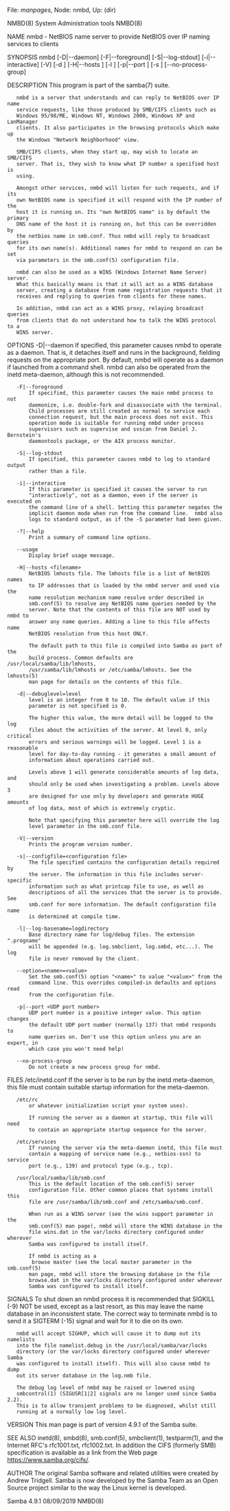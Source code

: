 File: *manpages*,  Node: nmbd,  Up: (dir)

NMBD(8)                   System Administration tools                  NMBD(8)



NAME
       nmbd - NetBIOS name server to provide NetBIOS over IP naming services
       to clients

SYNOPSIS
       nmbd [-D|--daemon] [-F|--foreground] [-S|--log-stdout]
        [-i|--interactive] [-V] [-d <debug level>] [-H|--hosts <lmhosts file>]
        [-l <log directory>] [-p|--port <port number>]
        [-s <configuration file>] [--no-process-group]

DESCRIPTION
       This program is part of the samba(7) suite.

       nmbd is a server that understands and can reply to NetBIOS over IP name
       service requests, like those produced by SMB/CIFS clients such as
       Windows 95/98/ME, Windows NT, Windows 2000, Windows XP and LanManager
       clients. It also participates in the browsing protocols which make up
       the Windows "Network Neighborhood" view.

       SMB/CIFS clients, when they start up, may wish to locate an SMB/CIFS
       server. That is, they wish to know what IP number a specified host is
       using.

       Amongst other services, nmbd will listen for such requests, and if its
       own NetBIOS name is specified it will respond with the IP number of the
       host it is running on. Its "own NetBIOS name" is by default the primary
       DNS name of the host it is running on, but this can be overridden by
       the netbios name in smb.conf. Thus nmbd will reply to broadcast queries
       for its own name(s). Additional names for nmbd to respond on can be set
       via parameters in the smb.conf(5) configuration file.

       nmbd can also be used as a WINS (Windows Internet Name Server) server.
       What this basically means is that it will act as a WINS database
       server, creating a database from name registration requests that it
       receives and replying to queries from clients for these names.

       In addition, nmbd can act as a WINS proxy, relaying broadcast queries
       from clients that do not understand how to talk the WINS protocol to a
       WINS server.

OPTIONS
       -D|--daemon
           If specified, this parameter causes nmbd to operate as a daemon.
           That is, it detaches itself and runs in the background, fielding
           requests on the appropriate port. By default, nmbd will operate as
           a daemon if launched from a command shell. nmbd can also be
           operated from the inetd meta-daemon, although this is not
           recommended.

       -F|--foreground
           If specified, this parameter causes the main nmbd process to not
           daemonize, i.e. double-fork and disassociate with the terminal.
           Child processes are still created as normal to service each
           connection request, but the main process does not exit. This
           operation mode is suitable for running nmbd under process
           supervisors such as supervise and svscan from Daniel J. Bernstein's
           daemontools package, or the AIX process monitor.

       -S|--log-stdout
           If specified, this parameter causes nmbd to log to standard output
           rather than a file.

       -i|--interactive
           If this parameter is specified it causes the server to run
           "interactively", not as a daemon, even if the server is executed on
           the command line of a shell. Setting this parameter negates the
           implicit daemon mode when run from the command line.  nmbd also
           logs to standard output, as if the -S parameter had been given.

       -?|--help
           Print a summary of command line options.

       --usage
           Display brief usage message.

       -H|--hosts <filename>
           NetBIOS lmhosts file. The lmhosts file is a list of NetBIOS names
           to IP addresses that is loaded by the nmbd server and used via the
           name resolution mechanism name resolve order described in
           smb.conf(5) to resolve any NetBIOS name queries needed by the
           server. Note that the contents of this file are NOT used by nmbd to
           answer any name queries. Adding a line to this file affects name
           NetBIOS resolution from this host ONLY.

           The default path to this file is compiled into Samba as part of the
           build process. Common defaults are /usr/local/samba/lib/lmhosts,
           /usr/samba/lib/lmhosts or /etc/samba/lmhosts. See the lmhosts(5)
           man page for details on the contents of this file.

       -d|--debuglevel=level
           level is an integer from 0 to 10. The default value if this
           parameter is not specified is 0.

           The higher this value, the more detail will be logged to the log
           files about the activities of the server. At level 0, only critical
           errors and serious warnings will be logged. Level 1 is a reasonable
           level for day-to-day running - it generates a small amount of
           information about operations carried out.

           Levels above 1 will generate considerable amounts of log data, and
           should only be used when investigating a problem. Levels above 3
           are designed for use only by developers and generate HUGE amounts
           of log data, most of which is extremely cryptic.

           Note that specifying this parameter here will override the log
           level parameter in the smb.conf file.

       -V|--version
           Prints the program version number.

       -s|--configfile=<configuration file>
           The file specified contains the configuration details required by
           the server. The information in this file includes server-specific
           information such as what printcap file to use, as well as
           descriptions of all the services that the server is to provide. See
           smb.conf for more information. The default configuration file name
           is determined at compile time.

       -l|--log-basename=logdirectory
           Base directory name for log/debug files. The extension ".progname"
           will be appended (e.g. log.smbclient, log.smbd, etc...). The log
           file is never removed by the client.

       --option=<name>=<value>
           Set the smb.conf(5) option "<name>" to value "<value>" from the
           command line. This overrides compiled-in defaults and options read
           from the configuration file.

       -p|--port <UDP port number>
           UDP port number is a positive integer value. This option changes
           the default UDP port number (normally 137) that nmbd responds to
           name queries on. Don't use this option unless you are an expert, in
           which case you won't need help!

       --no-process-group
           Do not create a new process group for nmbd.

FILES
       /etc/inetd.conf
           If the server is to be run by the inetd meta-daemon, this file must
           contain suitable startup information for the meta-daemon.

       /etc/rc
           or whatever initialization script your system uses).

           If running the server as a daemon at startup, this file will need
           to contain an appropriate startup sequence for the server.

       /etc/services
           If running the server via the meta-daemon inetd, this file must
           contain a mapping of service name (e.g., netbios-ssn) to service
           port (e.g., 139) and protocol type (e.g., tcp).

       /usr/local/samba/lib/smb.conf
           This is the default location of the smb.conf(5) server
           configuration file. Other common places that systems install this
           file are /usr/samba/lib/smb.conf and /etc/samba/smb.conf.

           When run as a WINS server (see the wins support parameter in the
           smb.conf(5) man page), nmbd will store the WINS database in the
           file wins.dat in the var/locks directory configured under wherever
           Samba was configured to install itself.

           If nmbd is acting as a
            browse master (see the local master parameter in the smb.conf(5)
           man page, nmbd will store the browsing database in the file
           browse.dat in the var/locks directory configured under wherever
           Samba was configured to install itself.

SIGNALS
       To shut down an nmbd process it is recommended that SIGKILL (-9) NOT be
       used, except as a last resort, as this may leave the name database in
       an inconsistent state. The correct way to terminate nmbd is to send it
       a SIGTERM (-15) signal and wait for it to die on its own.

       nmbd will accept SIGHUP, which will cause it to dump out its namelists
       into the file namelist.debug in the /usr/local/samba/var/locks
       directory (or the var/locks directory configured under wherever Samba
       was configured to install itself). This will also cause nmbd to dump
       out its server database in the log.nmb file.

       The debug log level of nmbd may be raised or lowered using
       smbcontrol(1) (SIGUSR[1|2] signals are no longer used since Samba 2.2).
       This is to allow transient problems to be diagnosed, whilst still
       running at a normally low log level.

VERSION
       This man page is part of version 4.9.1 of the Samba suite.

SEE ALSO
       inetd(8), smbd(8), smb.conf(5), smbclient(1), testparm(1), and the
       Internet RFC's rfc1001.txt, rfc1002.txt. In addition the CIFS (formerly
       SMB) specification is available as a link from the Web page
       https://www.samba.org/cifs/.

AUTHOR
       The original Samba software and related utilities were created by
       Andrew Tridgell. Samba is now developed by the Samba Team as an Open
       Source project similar to the way the Linux kernel is developed.



Samba 4.9.1                       08/09/2019                           NMBD(8)
